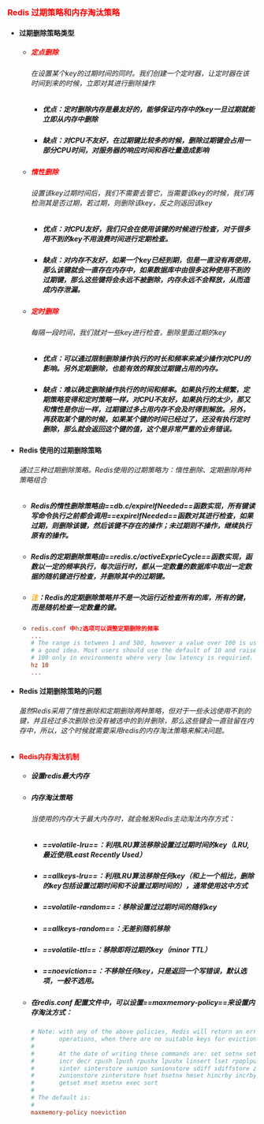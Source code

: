 ### <font color='red'>Redis 过期策略和内存淘汰策略</font>



- #### 过期删除策略类型

  - ##### <font color='red'>定点删除</font>

    ###### 在设置某个key的过期时间的同时。我们创建一个定时器，让定时器在该时间到来的时候，立即对其进行删除操作

    - ##### 优点：定时删除内存是最友好的，能够保证内存中的key一旦过期就能立即从内存中删除

    - ##### 缺点：对CPU不友好，在过期键比较多的时候，删除过期键会占用一部分CPU时间，对服务器的响应时间和吞吐量造成影响

    

  - ##### <font color='red'>惰性删除</font>

    ###### 设置该key过期时间后，我们不需要去管它，当需要该key的时候，我们再检测其是否过期，若过期，则删除该key，反之则返回该key

    - ##### 优点：对CPU友好，我们只会在使用该键的时候进行检查，对于很多用不到的key不用浪费时间进行定期检查。

    - ##### 缺点：对内存不友好，如果一个key已经到期，但是一直没有再使用，那么该键就会一直存在内存中，如果数据库中由很多这种使用不到的过期键，那么这些键将会永远不被删除，内存永远不会释放，从而造成内存泄漏。

    

  - ##### <font color='red'>定时删除</font>

    ###### 每隔一段时间，我们就对一些key进行检查，删除里面过期的key

    - ##### 优点：可以通过限制删除操作执行的时长和频率来减少操作对CPU的影响。另外定期删除，也能有效的释放过期键占用的内存。

    - ##### 缺点：难以确定删除操作执行的时间和频率。如果执行的太频繁，定期策略变得和定时策略一样，对CPU不友好，如果执行的太少，那又和惰性是你出一样，过期键过多占用内存不会及时得到解放。另外，再获取某个键的时候，如果某个键的时间已经过了，还没有执行定时删除，那么就会返回这个键的值，这个是非常严重的业务错误。

    

    

    

- #### Redis 使用的过期删除策略

  ###### 通过三种过期删除策略。Redis使用的过期策略为：惰性删除、定期删除两种策略组合

  - ##### Redis的惰性删除策略由==db.c/expireIfNeeded==函数实现，所有键读写命令执行之前都会调用==expireIfNeeded==函数对其进行检查，如果过期，则删除该键，然后该键不存在的操作；未过期则不操作，继续执行原有的操作。

  - ##### Redis的定期删除策略由==redis.c/activeExprieCycle==函数实现，函数以一定的频率执行，每次运行时，都从一定数量的数据库中取出一定数据的随机键进行检查，并删除其中的过期键。

  - ##### <font color='orange'>注</font>：Redis的定期删除策略并不是一次运行近检查所有的库，所有的键，而是随机检查一定数量的键。

  - ```conf
    redis.conf 中hz选项可以调整定期删除的频率
    ...
    # The range is tetween 1 and 500, however a value over 100 is usually not
    # a good idea. Most users should use the default of 10 and raise this up to
    # 100 only in environments where very low latency is requiried.
    hz 10
    ...
    ```

  

- #### Redis 过期删除策略的问题

  ###### 虽然Redis采用了惰性删除和定期删除两种策略，但对于一些永远使用不到的键，并且经过多次删除也没有被选中的到并删除，那么这些键会一直驻留在内存中，所以，这个时候就需要采用redis的内存淘汰策略来解决问题。







- #### <font color='red'>Redis内存淘汰机制</font>

  - ##### 设置redis最大内存

  - ##### 内存淘汰策略

    ###### 当使用的内存大于最大内存时，就会触发Redis主动淘汰内存方式：

    - ##### ==volatile-lru==：利用LRU算法移除设置过过期时间的key（LRU,最近使用Least Recently Used）

    - ##### ==allkeys-lru==：利用LRU算法移除任何key（和上一个相比，删除的key包括设置过期时间和不设置过期时间的），通常使用这中方式

    - ##### ==volatile-random==：移除设置过过期时间的随机key

    - ##### ==allkeys-random==：无差别随机移除

    - ##### ==volatile-ttl==：移除即将过期的key（minor TTL）

    - ##### ==noeviction==：不移除任何key，只是返回一个写错误，默认选项，一般不选用。

  - ##### 在redis.conf 配置文件中，可以设置==maxmemory-policy==来设置内存淘汰方式：

    ```conf
    # Note: with any of the above policies, Redis will return an error on write
    #       operations, when there are no suitable keys for eviction.
    #
    #       At the date of writing these commands are: set setnx setex append
    #       incr decr rpush lpush rpushx lpushx linsert lset rpoplpush sadd
    #       sinter sinterstore sunion sunionstore sdiff sdiffstore zadd zincrby
    #       zunionstore zinterstore hset hsetnx hmset hincrby incrby decrby
    #       getset mset msetnx exec sort
    #
    # The default is:
    #
    maxmemory-policy noeviction
    ```

    
